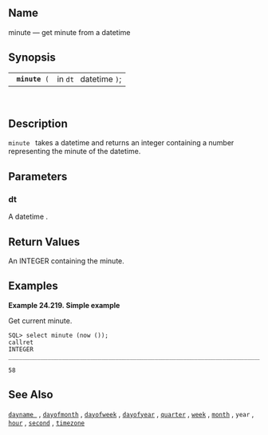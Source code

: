 <div id="fn_minute" class="refentry">

<div class="titlepage">

</div>

<div class="refnamediv">

## Name

minute — get minute from a datetime

</div>

<div class="refsynopsisdiv">

## Synopsis

<div id="fsyn_minute_01" class="funcsynopsis">

|                     |                        |
|---------------------|------------------------|
| ` `**`minute`**` (` | in `dt ` datetime `)`; |

<div class="funcprototype-spacer">

 

</div>

</div>

</div>

<div id="desc_minute" class="refsect1">

## Description

`minute ` takes a <span class="type">datetime </span> and returns an
<span class="type">integer </span> containing a number representing the
minute of the datetime.

</div>

<div id="params_minute" class="refsect1">

## Parameters

<div id="id96643" class="refsect2">

### dt

A <span class="type">datetime </span> .

</div>

</div>

<div id="ret_minute" class="refsect1">

## Return Values

An <span class="type">INTEGER </span> containing the minute.

</div>

<div id="examples_minute" class="refsect1">

## Examples

<div id="ex_minute" class="example">

**Example 24.219. Simple example**

<div class="example-contents">

Get current minute.

``` screen
SQL> select minute (now ());
callret
INTEGER
_______________________________________________________________________________

58
```

</div>

</div>

  

</div>

<div id="seealso_minute" class="refsect1">

## See Also

<a href="fn_dayname.html" class="link" title="dayname"><code
class="function">dayname </code></a> ,
<a href="fn_dayofmonth.html" class="link" title="dayofmonth"><code
class="function">dayofmonth</code></a> ,
<a href="fn_dayofweek.html" class="link" title="dayofweek"><code
class="function">dayofweek</code></a> ,
<a href="fn_dayofyear.html" class="link" title="dayofyear"><code
class="function">dayofyear</code></a> ,
<a href="fn_quarter.html" class="link" title="quarter"><code
class="function">quarter</code></a> ,
<a href="fn_week.html" class="link" title="week"><code
class="function">week</code></a> ,
<a href="fn_month.html" class="link" title="month"><code
class="function">month</code></a> , `year` ,
<a href="fn_hour.html" class="link" title="hour"><code
class="function">hour</code></a> ,
<a href="fn_second.html" class="link" title="second"><code
class="function">second</code></a> ,
<a href="fn_timezone.html" class="link" title="timezone"><code
class="function">timezone</code></a>

</div>

</div>
